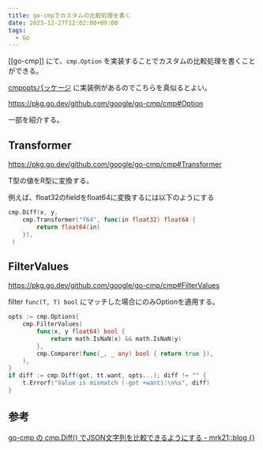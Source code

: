 ```yaml
---
title: go-cmpでカスタムの比較処理を書く
date: 2023-12-27T12:02:00+09:00
tags:
  - Go
---
```


[[go-cmp]] にて、`cmp.Option` を実装することでカスタムの比較処理を書くことができる。

[cmpoptsパッケージ](https://github.com/google/go-cmp/blob/v0.6.0/cmp/cmpopts/ignore.go) に実装例があるのでこちらを真似るとよい。

https://pkg.go.dev/github.com/google/go-cmp/cmp#Option

一部を紹介する。

## Transformer

https://pkg.go.dev/github.com/google/go-cmp/cmp#Transformer

T型の値をR型に変換する。

例えば、float32のfieldをfloat64に変換するには以下のようにする

```go
cmp.Diff(x, y, 
    cmp.Transformer("f64", func(in float32) float64 {
        return float64(in)
    }),
 )
```

## FilterValues

https://pkg.go.dev/github.com/google/go-cmp/cmp#FilterValues

filter `func(T, T) bool` にマッチした場合にのみOptionを適用する。

```go
opts := cmp.Options{
	cmp.FilterValues(
		func(x, y float64) bool {
			return math.IsNaN(x) && math.IsNaN(y)
		},
		cmp.Comparer(func(_, _ any) bool { return true }),
	),
}
if diff := cmp.Diff(got, tt.want, opts...); diff != "" {
	t.Errorf("Value is mismatch (-got +want):\n%s", diff)
}
```


## 参考

[go-cmp の cmp.Diff() でJSON文字列を比較できるようにする - mrk21::blog {}](https://mrk21.hatenablog.com/entry/2022/12/14/222121)
